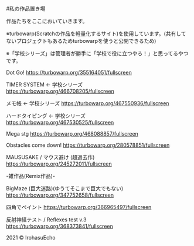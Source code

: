 #私の作品置き場

作品たちをここにおいていきます。

※turbowarp(Scratchの作品を軽量化するサイト)を使用しています。(共有してないプロジェクトもあるためturbowarpを使うと公開できるため)

※「学校シリーズ」は管理者が勝手に「学校で役に立つやろ！」と思ってるやつです。

Dot Go!
https://turbowarp.org/355164051/fullscreen

TIMER SYSTEM ← 学校シリーズ
https://turbowarp.org/466708205/fullscreen

メモ帳 ← 学校シリーズ
https://turbowarp.org/467550936/fullscreen

ハードタイピング ← 学校シリーズ
https://turbowarp.org/467530525/fullscreen

Mega stg
https://turbowarp.org/468088857/fullscreen

Obstacles come down!
https://turbowarp.org/280578851/fullscreen

MAUSUSAKE / マウス避け (超過去作)
https://turbowarp.org/245272011/fullscreen

-雑作品(Remix作品)-

BigMaze (巨大迷路)(ゆうてそこまで巨大でもない)
https://turbowarp.org/347752658/fullscreen

四角でペイント
https://turbowarp.org/366965497/fullscreen

反射神経テスト / Reflexes test v.3
https://turbowarp.org/368373841/fullscreen

2021 © IrohasuEcho
